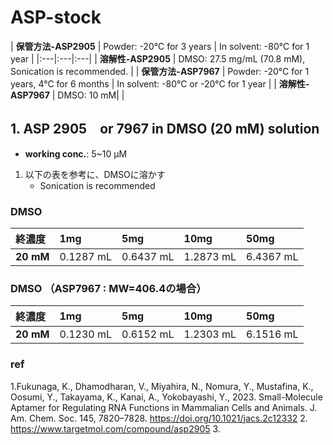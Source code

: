 # ASP-stock

| **保管方法-ASP2905** | Powder: -20°C for 3 years \| In solvent: -80°C for 1 year \|
|:---|:---|:---|
| **溶解性-ASP2905** | DMSO: 27.5 mg/mL (70.8 mM), Sonication is recommended. |
| **保管方法-ASP7967** | Powder: -20°C for 1 years, 4°C for 6 months \| In solvent: -80°C or -20°C for 1 year \|
| **溶解性-ASP7967** | DMSO: 10 mM| |

## 1. ASP 2905　or 7967 in DMSO (20 mM) solution 
- **working conc.**: 5~10 µM
1. 以下の表を参考に、DMSOに溶かす
   - Sonication is recommended

### DMSO
| 終濃度 | 1mg | 5mg | 10mg | 50mg |
|:---|:---|:---|:---|:---|
| **20 mM** | 0.1287 mL | 0.6437 mL | 1.2873 mL | 6.4367 mL |

### DMSO （ASP7967 : MW=406.4の場合）
| 終濃度 | 1mg | 5mg | 10mg | 50mg |
|:---|:---|:---|:---|:---|
| **20 mM** | 0.1230 mL | 0.6152 mL | 1.2303 mL | 6.1516 mL |

### ref
1.Fukunaga, K., Dhamodharan, V., Miyahira, N., Nomura, Y., Mustafina, K., Oosumi, Y., Takayama, K., Kanai, A., Yokobayashi, Y., 2023. Small-Molecule Aptamer for Regulating RNA Functions in Mammalian Cells and Animals. J. Am. Chem. Soc. 145, 7820–7828. https://doi.org/10.1021/jacs.2c12332
2. https://www.targetmol.com/compound/asp2905
3. 
